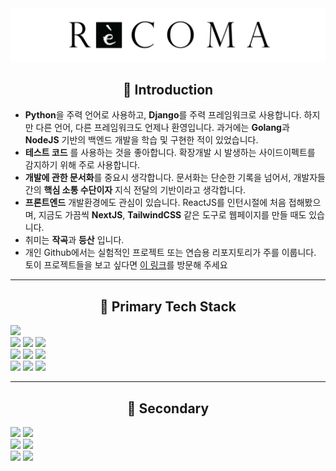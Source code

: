 <div align="center">
  <img src="profile.png" alt="profile" />
</div>

<div align="center">
  <h2>👋 Introduction</h2>
</div>

- **Python**을 주력 언어로 사용하고, **Django**를 주력 프레임워크로 사용합니다. 하지만 다른 언어, 다른 프레임워크도 언제나 환영입니다. 과거에는 **Golang**과 **NodeJS** 기반의 백엔드 개발을 학습 및 구현한 적이 있었습니다.
- **테스트 코드** 를 사용하는 것을 좋아합니다. 확장개발 시 발생하는 사이드이펙트를 감지하기 위해 주로 사용합니다.
- **개발에 관한 문서화**를 중요시 생각합니다. 문서화는 단순한 기록을 넘어서, 개발자들 간의 **핵심 소통 수단이자** 지식 전달의 기반이라고 생각합니다.
- **프론트엔드** 개발환경에도 관심이 있습니다. ReactJS를 인턴시절에 처음 접해봤으며, 지금도 가끔씩 **NextJS**, **TailwindCSS** 같은 도구로 웹페이지를 만들 때도 있습니다.
- 취미는 **작곡**과 **등산** 입니다.
- 개인 Github에서는 실험적인 프로젝트 또는 연습용 리포지토리가 주를 이룹니다. 토이 프로젝트들을 보고 싶다면 [이 링크](https://github.com/sweetcase-production)를 방문해 주세요

---

<div align="center">
  <h2>🔧 Primary Tech Stack</h2>
</div>

![](https://img.shields.io/badge/Python-FFD43B?style=flat-square&logo=python&logoColor=blue)  
![](https://img.shields.io/badge/Django-092E20?style=flat-square&logo=django&logoColor=green) ![](https://img.shields.io/badge/Django%20REST-ff1709?style=flat-square&logo=django&logoColor=white) ![](https://img.shields.io/badge/FastAPI-109989?style=flat-square&logo=fastapi&logoColor=white)  
![](https://img.shields.io/badge/MySQL-005C84?style=flat-square&logo=mysql&logoColor=white) ![](https://img.shields.io/badge/SQLite-003B57?style=flat-square&logo=sqlite&logoColor=white) ![](https://img.shields.io/badge/Redis-%23DD0031.svg?&style=flat-square&logo=redis&logoColor=white)  
![](https://img.shields.io/badge/Docker-2CA5E0?style=flat-square&logo=docker&logoColor=white) ![](https://img.shields.io/badge/AWS-FF9900?style=flat-square&logo=amazonaws&logoColor=white) ![](https://img.shields.io/badge/GitHub%20Actions-100000?style=flat-square&logo=github&logoColor=white)

---

<div align="center">
  <h2>🧪 Secondary</h2>
</div>

![](https://img.shields.io/badge/Go-00ADD8?style=flat-square&logo=go&logoColor=white)  ![](https://img.shields.io/badge/TypeScript-%23007ACC.svg?style=flat-square&logo=typescript&logoColor=white)  
![](https://img.shields.io/badge/React-%2320232a.svg?style=flat-square&logo=react&logoColor=%2361DAFB)  ![](https://img.shields.io/badge/Next.js-black?style=flat-square&logo=next.js&logoColor=white)  
![](https://img.shields.io/badge/Tailwind_CSS-38B2AC?style=flat-square&logo=tailwind-css&logoColor=white)  ![](https://img.shields.io/badge/Jekyll-CC0000?style=flat-square&logo=jekyll&logoColor=white)
